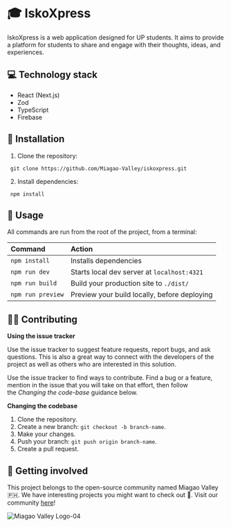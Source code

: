 # 🎓 IskoXpress

IskoXpress is a web application designed for UP students. It aims to provide a platform for students to share and engage with their thoughts, ideas, and experiences.

## 💻 Technology stack
- React (Next.js)
- Zod
- TypeScript
- Firebase

## 🔌 Installation
1. Clone the repository:
```
 git clone https://github.com/Miagao-Valley/iskoxpress.git
```
2. Install dependencies:
```
 npm install

 ```

## 🧞 Usage

All commands are run from the root of the project, from a terminal:

| Command                   | Action                                           |
| :------------------------ | :----------------------------------------------- |
| `npm install`             | Installs dependencies                            |
| `npm run dev`             | Starts local dev server at `localhost:4321`      |
| `npm run build`           | Build your production site to `./dist/`          |
| `npm run preview`         | Preview your build locally, before deploying     |

## 💪🏼 Contributing

**Using the issue tracker**

Use the issue tracker to suggest feature requests, report bugs, and ask questions. This is also a great way to connect with the developers of the project as well as others who are interested in this solution.

Use the issue tracker to find ways to contribute. Find a bug or a feature, mention in the issue that you will take on that effort, then follow the *Changing the code-base* guidance below.

**Changing the codebase**

1. Clone the repository.
2. Create a new branch: `git checkout -b branch-name`.
3. Make your changes.
4. Push your branch: `git push origin branch-name`.
5. Create a pull request.

## 🤲 Getting involved
This project belongs to the open-source community named Miagao Valley 🇵🇭. We have interesting projects you might want to check out 👀. Visit our community [here](https://discord.gg/kzAKWghs)!

![Miagao Valley Logo-04](https://github.com/Miagao-Valley/mv-site/assets/113810517/d92a2263-b553-4939-b946-ac8997ca407b)

